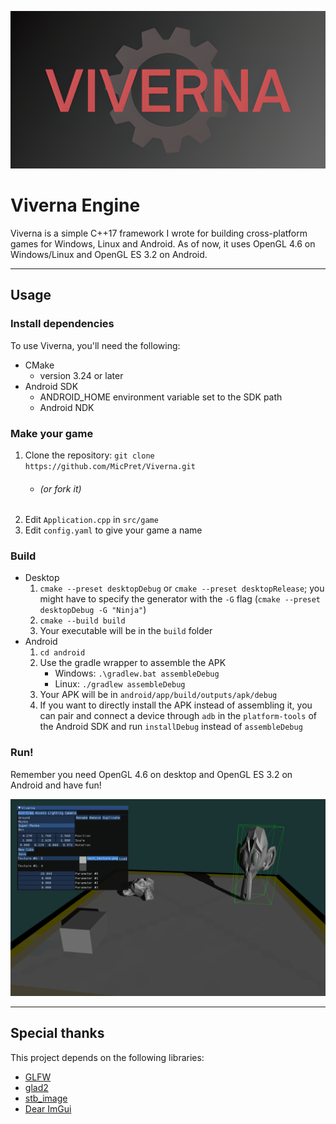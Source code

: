![Logo](docs/img/logo_horizontal.png "Draft logo")

# Viverna Engine

Viverna is a simple C++17 framework I wrote for building cross-platform games for Windows, Linux and Android. As of now, it uses OpenGL 4.6 on Windows/Linux and OpenGL ES 3.2 on Android.

---

## Usage

### Install dependencies

To use Viverna, you'll need the following:

- CMake
    - version 3.24 or later
- Android SDK
    - ANDROID_HOME environment variable set to the SDK path
    - Android NDK

### Make your game

1. Clone the repository: `git clone https://github.com/MicPret/Viverna.git`
    - ###### (or fork it)
2. Edit `Application.cpp` in `src/game`
3. Edit `config.yaml` to give your game a name

### Build

- Desktop
    1. `cmake --preset desktopDebug` or `cmake --preset desktopRelease`; you might have to specify the generator with the `-G` flag (`cmake --preset desktopDebug -G "Ninja"`)
    2. `cmake --build build`
    3. Your executable will be in the `build` folder
- Android
    1. `cd android`
    2. Use the gradle wrapper to assemble the APK
        - Windows: `.\gradlew.bat assembleDebug`
        - Linux: `./gradlew assembleDebug`
    3. Your APK will be in `android/app/build/outputs/apk/debug`
    4. If you want to directly install the APK instead of assembling it, you can pair and connect a device through `adb` in the `platform-tools` of the Android SDK and run `installDebug` instead of `assembleDebug`

### Run!

Remember you need OpenGL 4.6 on desktop and OpenGL ES 3.2 on Android and have fun!

![Screenshot of Editor demo](docs/img/screenshot_editor.png "This screenshot is from the demo on branch demo/editor (does not include assets)")

---

## Special thanks

This project depends on the following libraries:

- [GLFW](https://github.com/glfw/glfw)
- [glad2](https://github.com/Dav1dde/glad)
- [stb_image](https://github.com/nothings/stb)
- [Dear ImGui](https://github.com/ocornut/imgui "Used on demo/editor")
